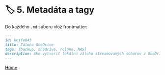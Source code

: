 # 🏷 5. Metadáta a tagy

Do každého `.md` súboru vlož frontmatter:
```md
---
id: knife043
title: Záloha OneDrive
tags: [backup, onedrive, rclone, NAS]
description: Ako vytvoriť lokálnu zálohu streamovaných súborov z OneDrive.
---
```
[Home](../01-Instalacia-Docusaurus.md)
